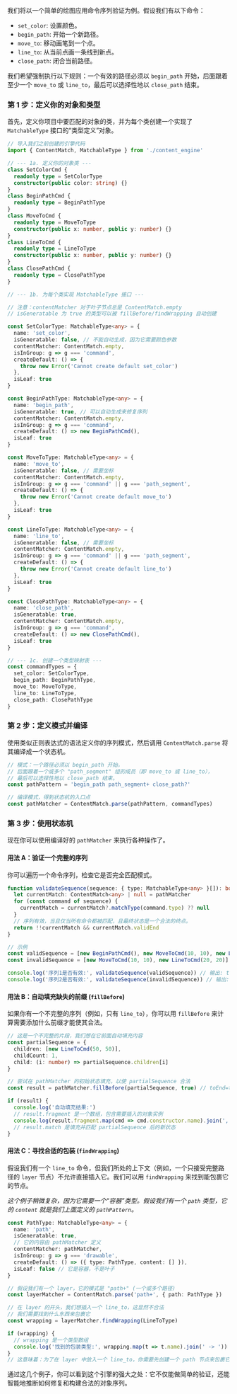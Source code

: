 我们将以一个简单的绘图应用命令序列验证为例。假设我们有以下命令：

- `set_color`: 设置颜色。
- `begin_path`: 开始一个新路径。
- `move_to`: 移动画笔到一个点。
- `line_to`: 从当前点画一条线到新点。
- `close_path`: 闭合当前路径。

我们希望强制执行以下规则：一个有效的路径必须以 `begin_path` 开始，后面跟着至少一个 `move_to` 或 `line_to`，最后可以选择性地以 `close_path` 结束。

### 第 1 步：定义你的对象和类型

首先，定义你项目中要匹配的对象的类，并为每个类创建一个实现了 `MatchableType` 接口的“类型定义”对象。

```typescript
// 导入我们之前创建的引擎代码
import { ContentMatch, MatchableType } from './content_engine'

// --- 1a. 定义你的对象类 ---
class SetColorCmd {
  readonly type = SetColorType
  constructor(public color: string) {}
}
class BeginPathCmd {
  readonly type = BeginPathType
}
class MoveToCmd {
  readonly type = MoveToType
  constructor(public x: number, public y: number) {}
}
class LineToCmd {
  readonly type = LineToType
  constructor(public x: number, public y: number) {}
}
class ClosePathCmd {
  readonly type = ClosePathType
}

// --- 1b. 为每个类实现 MatchableType 接口 ---

// 注意：contentMatcher 对于叶子节点总是 ContentMatch.empty
// isGeneratable 为 true 的类型可以被 fillBefore/findWrapping 自动创建

const SetColorType: MatchableType<any> = {
  name: 'set_color',
  isGeneratable: false, // 不能自动生成，因为它需要颜色参数
  contentMatcher: ContentMatch.empty,
  isInGroup: g => g === 'command',
  createDefault: () => {
    throw new Error('Cannot create default set_color')
  },
  isLeaf: true
}

const BeginPathType: MatchableType<any> = {
  name: 'begin_path',
  isGeneratable: true, // 可以自动生成来修复序列
  contentMatcher: ContentMatch.empty,
  isInGroup: g => g === 'command',
  createDefault: () => new BeginPathCmd(),
  isLeaf: true
}

const MoveToType: MatchableType<any> = {
  name: 'move_to',
  isGeneratable: false, // 需要坐标
  contentMatcher: ContentMatch.empty,
  isInGroup: g => g === 'command' || g === 'path_segment',
  createDefault: () => {
    throw new Error('Cannot create default move_to')
  },
  isLeaf: true
}

const LineToType: MatchableType<any> = {
  name: 'line_to',
  isGeneratable: false, // 需要坐标
  contentMatcher: ContentMatch.empty,
  isInGroup: g => g === 'command' || g === 'path_segment',
  createDefault: () => {
    throw new Error('Cannot create default line_to')
  },
  isLeaf: true
}

const ClosePathType: MatchableType<any> = {
  name: 'close_path',
  isGeneratable: true,
  contentMatcher: ContentMatch.empty,
  isInGroup: g => g === 'command',
  createDefault: () => new ClosePathCmd(),
  isLeaf: true
}

// --- 1c. 创建一个类型映射表 ---
const commandTypes = {
  set_color: SetColorType,
  begin_path: BeginPathType,
  move_to: MoveToType,
  line_to: LineToType,
  close_path: ClosePathType
}
```

### 第 2 步：定义模式并编译

使用类似正则表达式的语法定义你的序列模式，然后调用 `ContentMatch.parse` 将其编译成一个状态机。

```typescript
// 模式：一个路径必须以 begin_path 开始，
// 后面跟着一个或多个 "path_segment" 组的成员（即 move_to 或 line_to），
// 最后可以选择性地以 close_path 结束。
const pathPattern = 'begin_path path_segment+ close_path?'

// 编译模式，得到状态机的入口点
const pathMatcher = ContentMatch.parse(pathPattern, commandTypes)
```

### 第 3 步：使用状态机

现在你可以使用编译好的 `pathMatcher` 来执行各种操作了。

#### 用法 A：验证一个完整的序列

你可以遍历一个命令序列，检查它是否完全匹配模式。

```typescript
function validateSequence(sequence: { type: MatchableType<any> }[]): boolean {
  let currentMatch: ContentMatch<any> | null = pathMatcher
  for (const command of sequence) {
    currentMatch = currentMatch?.matchType(command.type) ?? null
  }
  // 序列有效，当且仅当所有命令都被匹配，且最终状态是一个合法的终点。
  return !!currentMatch && currentMatch.validEnd
}

// 示例
const validSequence = [new BeginPathCmd(), new MoveToCmd(10, 10), new LineToCmd(20, 20)]
const invalidSequence = [new MoveToCmd(10, 10), new LineToCmd(20, 20)] // 缺少 begin_path

console.log('序列1是否有效:', validateSequence(validSequence)) // 输出: true
console.log('序列2是否有效:', validateSequence(invalidSequence)) // 输出: false
```

#### 用法 B：自动填充缺失的前缀 (`fillBefore`)

如果你有一个不完整的序列（例如，只有 `line_to`），你可以用 `fillBefore` 来计算需要添加什么前缀才能使其合法。

```typescript
// 这是一个不完整的片段，我们想在它前面自动填充内容
const partialSequence = {
  children: [new LineToCmd(50, 50)],
  childCount: 1,
  child: (i: number) => partialSequence.children[i]
}

// 尝试在 pathMatcher 的初始状态填充，以使 partialSequence 合法
const result = pathMatcher.fillBefore(partialSequence, true) // toEnd=true 确保填充后整个序列是完整的

if (result) {
  console.log('自动填充结果:')
  // result.fragment 是一个数组，包含需要插入的对象实例
  console.log(result.fragment.map(cmd => cmd.constructor.name).join(', ')) // 输出: BeginPathCmd
  // result.match 是填充并匹配 partialSequence 后的新状态
}
```

#### 用法 C：寻找合适的包装 (`findWrapping`)

假设我们有一个 `line_to` 命令，但我们所处的上下文（例如，一个只接受完整路径的 `layer` 节点）不允许直接插入它。我们可以用 `findWrapping` 来找到能包裹它的节点。

_这个例子稍微复杂，因为它需要一个“容器”类型。假设我们有一个 `path` 类型，它的 `content` 就是我们上面定义的 `pathPattern`。_

```typescript
const PathType: MatchableType<any> = {
  name: 'path',
  isGeneratable: true,
  // 它的内容由 pathMatcher 定义
  contentMatcher: pathMatcher,
  isInGroup: g => g === 'drawable',
  createDefault: () => ({ type: PathType, content: [] }),
  isLeaf: false // 它是容器，不是叶子
}

// 假设我们有一个 layer，它的模式是 "path+" (一个或多个路径)
const layerMatcher = ContentMatch.parse('path+', { path: PathType })

// 在 layer 的开头，我们想插入一个 line_to，这显然不合法
// 我们需要找到什么东西来包裹它
const wrapping = layerMatcher.findWrapping(LineToType)

if (wrapping) {
  // wrapping 是一个类型数组
  console.log('找到的包装类型:', wrapping.map(t => t.name).join(' -> ')) // 输出: path
}
// 这意味着：为了在 layer 中放入一个 line_to，你需要先创建一个 path 节点来包裹它。
```

通过这几个例子，你可以看到这个引擎的强大之处：它不仅能做简单的验证，还能智能地推断如何修复和构建合法的对象序列。
